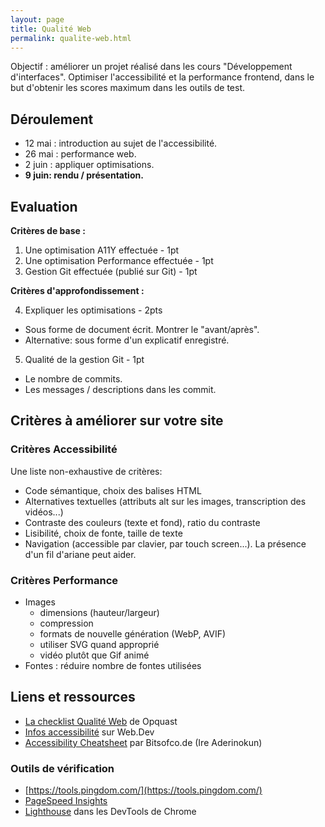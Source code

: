 ```yaml
---
layout: page
title: Qualité Web
permalink: qualite-web.html
---
```


Objectif : améliorer un projet réalisé dans les cours "Développement d'interfaces". Optimiser l'accessibilité et la performance frontend, dans le but d'obtenir les scores maximum dans les outils de test.

## Déroulement

- 12 mai : introduction au sujet de l'accessibilité.
- 26 mai : performance web.
- 2 juin : appliquer optimisations.
- **9 juin: rendu / présentation.**

## Evaluation

**Critères de base :**

1. Une optimisation A11Y effectuée - 1pt
2. Une optimisation Performance effectuée - 1pt
3. Gestion Git effectuée (publié sur Git) - 1pt

**Critères d'approfondissement :**

4. Expliquer les optimisations - 2pts
  - Sous forme de document écrit. Montrer le "avant/après".
  - Alternative: sous forme d'un explicatif enregistré.
5. Qualité de la gestion Git - 1pt
  - Le nombre de commits.
  - Les messages / descriptions dans les commit.


## Critères à améliorer sur votre site

### Critères Accessibilité

Une liste non-exhaustive de critères:

- Code sémantique, choix des balises HTML
- Alternatives textuelles (attributs alt sur les images, transcription des vidéos...)
- Contraste des couleurs (texte et fond), ratio du contraste
- Lisibilité, choix de fonte, taille de texte
- Navigation (accessible par clavier, par touch screen...). La présence d'un fil d'ariane peut aider.

### Critères Performance

- Images
  - dimensions (hauteur/largeur)
  - compression
  - formats de nouvelle génération (WebP, AVIF)
  - utiliser SVG quand approprié
  - vidéo plutôt que Gif animé
- Fontes : réduire nombre de fontes utilisées


## Liens et ressources

- [La checklist Qualité Web](https://checklists.opquast.com/fr/assurance-qualite-web/) de Opquast
- [Infos accessibilité](https://web.dev/accessible/) sur Web.Dev
- [Accessibility Cheatsheet](https://bitsofco.de/the-accessibility-cheatsheet/) par Bitsofco.de (Ire Aderinokun)

### Outils de vérification

- [https://tools.pingdom.com/](https://tools.pingdom.com/)
- [PageSpeed Insights](https://pagespeed.web.dev/)
- [Lighthouse](https://developer.chrome.com/docs/lighthouse/overview/) dans les DevTools de Chrome